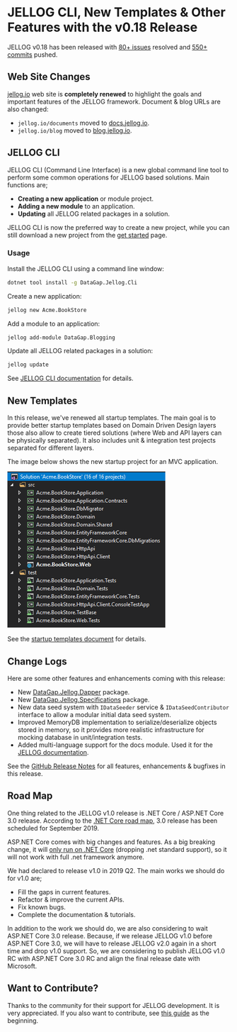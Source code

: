 # JELLOG CLI, New Templates & Other Features with the v0.18 Release

JELLOG v0.18 has been released with [80+ issues](https://github.com/jellogframework/jellog/milestone/16?closed=1) resolved and [550+ commits](https://github.com/jellogframework/jellog/compare/0.17.0.0...0.18.0) pushed.

## Web Site Changes

[jellog.io](https://jellog.io) web site is **completely renewed** to highlight the goals and important features of the JELLOG framework. Document & blog URLs are also changed:

- `jellog.io/documents` moved to [docs.jellog.io](https://docs.jellog.io).
- `jellog.io/blog` moved to [blog.jellog.io](https://blog.jellog.io).

## JELLOG CLI

JELLOG CLI (Command Line Interface) is a new global command line tool to perform some common operations for JELLOG based solutions. Main functions are;

* **Creating a new application** or module project.
* **Adding a new module** to an application.
* **Updating** all JELLOG related packages in a solution.

JELLOG CLI is now the preferred way to create a new project, while you can still download a new project from the [get started](https://jellog.io/get-started) page.

### Usage

Install the JELLOG CLI using a command line window:

````bash
dotnet tool install -g DataGap.Jellog.Cli
````

Create a new application:

````bash
jellog new Acme.BookStore
````

Add a module to an application:

````bash
jellog add-module DataGap.Blogging
````

Update all JELLOG related packages in a solution:

````bash
jellog update
````

See [JELLOG CLI documentation](https://docs.jellog.io/en/jellog/latest/CLI) for details.

## New Templates

In this release, we've renewed all startup templates. The main goal is to provide better startup templates based on Domain Driven Design layers those also allow to create tiered solutions (where Web and API layers can be physically separated). It also includes unit & integration test projects separated for different layers.

The image below shows the new startup project for an MVC application.

![mvc-template-solution](mvc-template-solution.png)

See the [startup templates document](https://docs.jellog.io/en/jellog/latest/Startup-Templates/Index) for details.

## Change Logs

Here are some other features and enhancements coming with this release:

* New [DataGap.Jellog.Dapper](https://www.nuget.org/packages/DataGap.Jellog.Dapper) package.
* New [DataGap.Jellog.Specifications](https://www.nuget.org/packages/DataGap.Jellog.Specifications) package.
* New data seed system with `IDataSeeder` service & `IDataSeedContributor` interface to allow a modular initial data seed system.
* Improved MemoryDB implementation to serialize/deserialize objects stored in memory, so it provides more realistic infrastructure for mocking database in unit/integration tests.
* Added multi-language support for the docs module. Used it for the [JELLOG documentation](https://docs.jellog.io).

See the [GitHub Release Notes](https://github.com/jellogframework/jellog/releases/tag/0.18.0) for all features, enhancements & bugfixes in this release.

## Road Map

One thing related to the JELLOG v1.0 release is .NET Core / ASP.NET Core 3.0 release. According to the [.NET Core road map](https://github.com/dotnet/core/blob/master/roadmap.md), 3.0 release has been scheduled for September 2019.

ASP.NET Core comes with big changes and features. As a big breaking change, it will [only run on .NET Core](https://github.com/aspnet/Announcements/issues/324) (dropping .net standard support), so it will not work with full .net framework anymore.

We had declared to release v1.0 in 2019 Q2. The main works we should do for v1.0 are;

* Fill the gaps in current features.
* Refactor & improve the current APIs.
* Fix known bugs.
* Complete the documentation & tutorials.

In addition to the work we should do, we are also considering to wait ASP.NET Core 3.0 release. Because, if we release JELLOG v1.0 before ASP.NET Core 3.0, we will have to release JELLOG v2.0 again in a short time and drop v1.0 support. So, we are considering to publish JELLOG v1.0 RC with ASP.NET Core 3.0 RC and align the final release date with Microsoft.

## Want to Contribute?

Thanks to the community for their support for JELLOG development. It is very appreciated. If you also want to contribute, see [this guide](https://github.com/jellogframework/jellog/blob/master/docs/en/Contribution/Index.md) as the beginning.